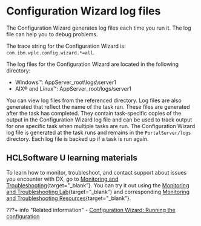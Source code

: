 # Configuration Wizard log files

The Configuration Wizard generates log files each time you run it. The log file can help you to debug problems.

The trace string for the Configuration Wizard is: `com.ibm.wplc.config.wizard.*=all`.

The log files for the Configuration Wizard are located in the following directory:

-   Windows™: AppServer_root\logs\server1
-   AIX® and Linux™: AppServer_root/logs/server1

You can view log files from the referenced directory. Log files are also generated that reflect the name of the task ran. These files are generated after the task has completed. They contain task-specific copies of the output in the Configuration Wizard log file and can be used to track output for one specific task when multiple tasks are run. The Configuration Wizard log file is generated at the task runs and remains in the `PortalServer/logs` directory. Each log file is backed up if a task is run again.

## HCLSoftware U learning materials

To learn how to monitor, troubleshoot, and contact support about issues you encounter with DX, go to [Monitoring and Troubleshooting](https://hclsoftwareu.hcltechsw.com/component/axs/?view=sso_config&id=3&forward=https%3A%2F%2Fhclsoftwareu.hcltechsw.com%2Fcourses%2Flesson%2F%3Fid%3D3436){target="_blank”}. You can try it out using the [Monitoring and Troubleshooting Lab](https://hclsoftwareu.hcltechsw.com/images/Lc4sMQCcN5uxXmL13gSlsxClNTU3Mjc3NTc4MTc2/DS_Academy/DX/Administrator/HDX-ADM-200_Monitoring_and_Troubleshooting_Lab.pdf){target="_blank”} and corresponding [Monitoring and Troubleshooting Resources](https://hclsoftwareu.hcltechsw.com/images/Lc4sMQCcN5uxXmL13gSlsxClNTU3Mjc3NTc4MTc2/DS_Academy/DX/Administrator/HDX-ADM-200_Monitoring_and_Troubleshooting_Lab_Resources.zip){target="_blank”}.

???+ info "Related information" 
    -   [Configuration Wizard: Running the configuration](../../../manage/portal_admin_tools/cfg_wizard/usage/cw_workflow_opt.md)
